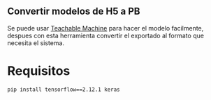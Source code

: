 ## Convertir modelos de H5 a PB

Se puede usar [Teachable Machine](https://teachablemachine.withgoogle.com/) para hacer el modelo facilmente, despues con esta herramienta convertir el exportado al formato que necesita el sistema.

# Requisitos

`pip install tensorflow==2.12.1 keras`